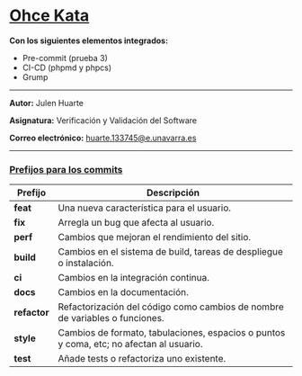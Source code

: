 # [Ohce Kata](https://codesai.com/posts/2016/05/ohce-kata)

**Con los siguientes elementos integrados:**

- Pre-commit (prueba 3)
- CI-CD (phpmd y phpcs)
- Grump

---

**Autor:** Julen Huarte

**Asignatura:** Verificación y Validación del Software

**Correo electrónico:** huarte.133745@e.unavarra.es

---

### [Prefijos para los commits](https://midu.dev/buenas-practicas-escribir-commits-git/)

| Prefijo         | Descripción                                                                             |
|-----------------|-----------------------------------------------------------------------------------------|
| **feat**  		    | Una nueva característica para el usuario.                                               |
| **fix** 	       | Arregla un bug que afecta al usuario.                                                   |
| **perf**   		   | Cambios que mejoran el rendimiento del sitio.                                           |
| **build**    		 | Cambios en el sistema de build, tareas de despliegue o instalación.                     |
| **ci**	         | Cambios en la integración continua.                                                     |
| **docs**		      | Cambios en la documentación.                                                            |
| **refactor**	   | Refactorización del código como cambios de nombre de variables o funciones.             |
| **style**	      | Cambios de formato, tabulaciones, espacios o puntos y coma, etc; no afectan al usuario. |
| **test**	       | Añade tests o refactoriza uno existente.                                                |

